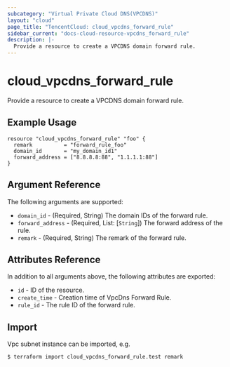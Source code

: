 ```yaml
---
subcategory: "Virtual Private Cloud DNS(VPCDNS)"
layout: "cloud"
page_title: "TencentCloud: cloud_vpcdns_forward_rule"
sidebar_current: "docs-cloud-resource-vpcdns_forward_rule"
description: |-
  Provide a resource to create a VPCDNS domain forward rule.
---
```


# cloud_vpcdns_forward_rule

Provide a resource to create a VPCDNS domain forward rule.

## Example Usage

```hcl
resource "cloud_vpcdns_forward_rule" "foo" {
  remark          = "forward_rule_foo"
  domain_id       = "my_domain_id1"
  forward_address = ["8.8.8.8:88", "1.1.1.1:88"]
}
```

## Argument Reference

The following arguments are supported:

* `domain_id` - (Required, String) The domain IDs of the forward rule.
* `forward_address` - (Required, List: [`String`]) The forward address of the rule.
* `remark` - (Required, String) The remark of the forward rule.

## Attributes Reference

In addition to all arguments above, the following attributes are exported:

* `id` - ID of the resource.
* `create_time` - Creation time of VpcDns Forward Rule.
* `rule_id` - The rule ID of the forward rule.


## Import

Vpc subnet instance can be imported, e.g.

```
$ terraform import cloud_vpcdns_forward_rule.test remark
```

